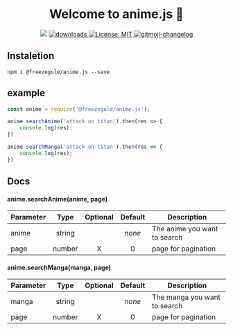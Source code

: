 <h1 align="center">Welcome to anime.js 👋</h1>
<p align="center">
  <img src="https://img.shields.io/npm/v/@freezegold/anime.js?orange=blue" />
  <a href="https://www.npmjs.com/package/@freezegold/anime.js">
    <img alt="downloads" src="https://img.shields.io/npm/dm/@freezegold/anime.js.svg?color=blue" target="_blank" />
  </a>
  <a href="https://github.com/freezegr/insta.js/blob/master/LICENSE">
    <img alt="License: MIT" src="https://img.shields.io/badge/license-MIT-yellow.svg" target="_blank" />
  </a>
  <a href="https://github.com/freezegr/gitmoji-changelog">
    <img src="https://img.shields.io/badge/changelog-gitmoji-brightgreen.svg" alt="gitmoji-changelog">
  </a>
</p>

## Instaletion 

`npm i @freezegole/anime.js --save`

## example

```js
const anime = require('@freezegold/anime.js');

anime.searchAnime('attack on titan').then(res => {
	console.log(res);
})

anime.searchManga('attack on titan').then(res => {
	console.log(res);
})
```

## Docs

#### anime.searchAnime(anime, page)
| Parameter | Type          | Optional | Default | Description |
|-----------|:-------------:|:--------:|:-------:|-------------|
| anime     | string        |          | *none*  | The anime you want to search
| page    | number        |    X     | 0       | page for pagination

#### anime.searchManga(manga, page)
| Parameter | Type          | Optional | Default | Description |
|-----------|:-------------:|:--------:|:-------:|-------------|
| manga     | string        |          | *none*  | The manga you want to search
| page    | number        |    X     | 0       | page for pagination
